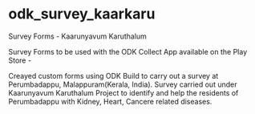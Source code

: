 # odk_survey_kaarkaru
Survey Forms - Kaarunyavum Karuthalum

Survey Forms to be used with the ODK Collect App available on the Play Store - 

Creayed custom forms using ODK Build to carry out a survey at Perumbadappu, Malappuram(Kerala, India).
Survey carried out under Kaarunyavum Karuthalum Project to identify and help the residents of Perumbadappu with Kidney, Heart, Cancere related diseases.
